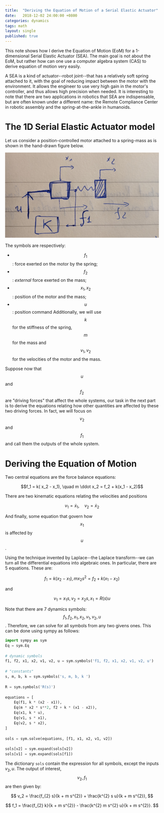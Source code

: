 ```yaml
---
title:  "Deriving the Equation of Motion of a Serial Elastic Actuator"
date:   2018-12-02 24:00:00 +0800
categories: dynamics
tags: math
layout: single
published: true
---
```


This note shows how I derive the Equation of Motion (EoM) for a
1-dimensional Serial Elastic Actuator (SEA).  The main goal is not
about the EoM, but rather how can one use a computer algebra system
(CAS) to derive equation of motion very easily.

A SEA is a kind of actuator--robot joint--that has a relatively soft
spring attached to it, with the goal of reducing impact between the
motor with the environment. It allows the engineer to use very high
gain in the motor's controller, and thus allows high precision when
needed.  It is interesting to note that there are two applications in
robotics that SEA are indispensable, but are often known under a
different name: the Remote Compliance Center in robotic assembly and
the spring-at-the-ankle in humanoids.
  
# The 1D Serial Elastic Actuator model

Let us consider a position-controlled motor attached to a spring-mass
as is shown in the hand-drawn figure below.

![](/assets/2018-11-sea-model.jpg)

The symbols are respectively:
- $$f_1$$: force exerted on the motor by the spring;
- $$f_2$$: *external* force exerted on the mass;
- $$x_1, x_2$$: position of the motor and the mass;
- $$u$$: position command 
Additionally, we will use $$k$$ for the stiffness of the spring, $$m$$
for the mass and $$v_1, v_2$$ for the velocities of the motor and the
mass.

Suppose now that $$u$$ and $$f_2$$ are "driving forces" that affect
the whole systems, our task in the next part is to derive the
equations relating how other quantities are affected by these two
driving forces. In fact, we will focus on $$v_2$$ and $$f_1$$ and call
them the outputs of the whole system.

# Deriving the Equation of Motion
Two central equations are the force balance equations:

$$f_1 = k( x_2 - x_1), \quad  m \ddot x_2 = f_2 + k(x_1 - x_2)$$

There are two kinematic equations relating the velocities and positions

$$v_1 = \dot x_1, \quad v_2 = \dot x_2$$

And finally, some equation that govern how $$x_1$$ is affected by $$u$$.

Using the technique invented by Laplace--the Laplace transform--we can
turn all the differential equations into algebraic ones. In
particular, there are 5 equations. These are:

$$
  f_1 = k(x_2 - x_1), m x_2 s^2 = f_2 + k (x_1 - x_2)
$$

and 

$$
  v_1 = x_1 s, v_2 = x_2 s, x_1 = R(s) u
$$

Note that there are 7 dynamics symbols: $$f_1, f_2, x_1, x_2, v_1,
v_2, u$$. Therefore, we can solve for all symbols from any two givens
ones. This can be done using sympy as follows:
```python
import sympy as sym
Eq = sym.Eq

# dynamic symbols
f1, f2, x1, x2, v1, v2, u = sym.symbols('f1, f2, x1, x2, v1, v2, u')

# "constants"
s, m, b, k = sym.symbols('s, m, b, k ')

R = sym.symbols('R(s)')

equations = [
    Eq(f1, k * (x2 - x1)),
    Eq(m * x2 * s**2, f2 + k * (x1 - x2)),
    Eq(x1, k * u),
    Eq(v1, s * x1),
    Eq(v2, s * x2),
]

sols = sym.solve(equations, [f1, x1, x2, v1, v2])

sols[v2] = sym.expand(sols[v2])
sols[v1] = sym.expand(sols[f1])
```

The dictionary `sols` contain the expression for all symbols, except
the inputs $v_2, u$. The output of interest, $$v_2, f_1$$ are then
given by:

$$
v_2 = \frac{f_{2} s}{k + m s^{2}} + \frac{k^{2} s u}{k + m s^{2}},
$$

$$
  f_1 = \frac{f_{2} k}{k + m s^{2}} - \frac{k^{2} m s^{2} u}{k + m s^{2}}.
$$



<!-- MathJax, needed to show mathematic equations. -->
<script type="text/javascript" async
  src="https://cdn.mathjax.org/mathjax/latest/MathJax.js?config=TeX-MML-AM_CHTML">
</script>
